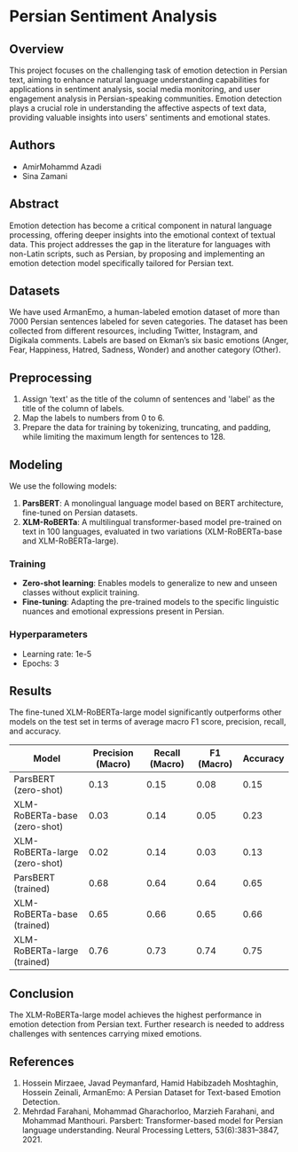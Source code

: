 # Persian Sentiment Analysis

## Overview
This project focuses on the challenging task of emotion detection in Persian text, aiming to enhance natural language understanding capabilities for applications in sentiment analysis, social media monitoring, and user engagement analysis in Persian-speaking communities. Emotion detection plays a crucial role in understanding the affective aspects of text data, providing valuable insights into users' sentiments and emotional states.

## Authors
- AmirMohammd Azadi
- Sina Zamani

## Abstract
Emotion detection has become a critical component in natural language processing, offering deeper insights into the emotional context of textual data. This project addresses the gap in the literature for languages with non-Latin scripts, such as Persian, by proposing and implementing an emotion detection model specifically tailored for Persian text.

## Datasets
We have used ArmanEmo, a human-labeled emotion dataset of more than 7000 Persian sentences labeled for seven categories. The dataset has been collected from different resources, including Twitter, Instagram, and Digikala comments. Labels are based on Ekman’s six basic emotions (Anger, Fear, Happiness, Hatred, Sadness, Wonder) and another category (Other).

## Preprocessing
1. Assign 'text' as the title of the column of sentences and 'label' as the title of the column of labels.
2. Map the labels to numbers from 0 to 6.
3. Prepare the data for training by tokenizing, truncating, and padding, while limiting the maximum length for sentences to 128.

## Modeling
We use the following models:
1. **ParsBERT**: A monolingual language model based on BERT architecture, fine-tuned on Persian datasets.
2. **XLM-RoBERTa**: A multilingual transformer-based model pre-trained on text in 100 languages, evaluated in two variations (XLM-RoBERTa-base and XLM-RoBERTa-large).

### Training
- **Zero-shot learning**: Enables models to generalize to new and unseen classes without explicit training.
- **Fine-tuning**: Adapting the pre-trained models to the specific linguistic nuances and emotional expressions present in Persian.

### Hyperparameters
- Learning rate: 1e-5
- Epochs: 3

## Results
The fine-tuned XLM-RoBERTa-large model significantly outperforms other models on the test set in terms of average macro F1 score, precision, recall, and accuracy.

| Model                     | Precision (Macro) | Recall (Macro) | F1 (Macro) | Accuracy |
|---------------------------|-------------------|----------------|------------|----------|
| ParsBERT (zero-shot)      | 0.13              | 0.15           | 0.08       | 0.15     |
| XLM-RoBERTa-base (zero-shot)  | 0.03              | 0.14           | 0.05       | 0.23     |
| XLM-RoBERTa-large (zero-shot) | 0.02              | 0.14           | 0.03       | 0.13     |
| ParsBERT (trained)        | 0.68              | 0.64           | 0.64       | 0.65     |
| XLM-RoBERTa-base (trained)    | 0.65              | 0.66           | 0.65       | 0.66     |
| XLM-RoBERTa-large (trained)   | 0.76              | 0.73           | 0.74       | 0.75     |

## Conclusion
The XLM-RoBERTa-large model achieves the highest performance in emotion detection from Persian text. Further research is needed to address challenges with sentences carrying mixed emotions.

## References
1. Hossein Mirzaee, Javad Peymanfard, Hamid Habibzadeh Moshtaghin, Hossein Zeinali, ArmanEmo: A Persian Dataset for Text-based Emotion Detection.
2. Mehrdad Farahani, Mohammad Gharachorloo, Marzieh Farahani, and Mohammad Manthouri. Parsbert: Transformer-based model for Persian language understanding. Neural Processing Letters, 53(6):3831–3847, 2021.
